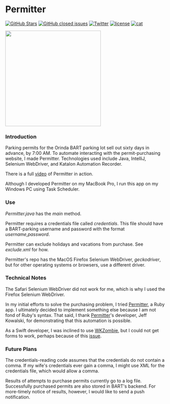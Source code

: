 Permitter
=========

[![GitHub Stars](https://img.shields.io/github/stars/badges/shields.svg?style=social&label=Star)]()
[![GitHub closed issues](https://img.shields.io/github/issues-closed/badges/shields.svg)]()
[![Twitter](https://img.shields.io/badge/twitter-@vermont42-blue.svg?style=flat)](http://twitter.com/vermont42)
[![license](https://img.shields.io/github/license/mashape/apistatus.svg)]()
[![cat](https://img.shields.io/badge/cat-friendly-blue.svg)](https://twitter.com/vermont42/status/784504585243078656)

<a href="url"><img src="BART.gif" align="center" height="300"></a>
<br />

### Introduction

Parking permits for the Orinda BART parking lot sell out sixty days in advance, by 7:00 AM. To automate interacting with the permit-purchasing website, I made Permitter. Technologies used include Java, IntelliJ, Selenium WebDriver, and Katalon Automation Recorder.

There is a full [video](https://vimeo.com/250967769) of Permitter in action.

Although I developed Permitter on my MacBook Pro, I run this app on my Windows PC using Task Scheduler.

### Use

*Permitter.java* has the *main* method.

Permitter requires a credentials file called *credentials*. This file should have a BART-parking username and password with the format *username,password*.

Permitter can exclude holidays and vacations from purchase. See *exclude.xml* for how.

Permitter's repo has the MacOS Firefox Selenium WebDriver, *geckodriver*, but for other operating systems or browsers, use a different driver.

### Technical Notes

The Safari Selenium WebDriver did not work for me, which is why I used the Firefox Selenium WebDriver.

In my initial efforts to solve the purchasing problem, I tried [Permitter](https://github.com/jeffkowalski/permitter), a Ruby app. I ultimately decided to implement something else because I am not fond of Ruby's syntax. That said, I thank [Permitter](https://github.com/jeffkowalski/permitter)'s developer, Jeff Kowalski, for demonstrating that this automation is possible.

As a Swift developer, I was inclined to use [WKZombie](https://github.com/mkoehnke/WKZombie), but I could not get forms to work, perhaps because of this [issue](https://github.com/mkoehnke/WKZombie/issues/76).

### Future Plans

The credentials-reading code assumes that the credentials do not contain a comma. If my wife's credentials ever gain a comma, I might use XML for the credentials file, which would allow a comma.

Results of attempts to purchase permits currently go to a log file. Successfully purchased permits are also stored in BART's backend. For more-timely notice of results, however, I would like to send a push notification.
